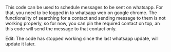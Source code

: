 This code can be used to schedule messages to be sent on whatsapp.
For that, you need to be logged in to whatsapp web on google chrome.
The functionality of searching for a contact and sending message to them is not working properly, 
so for now, you can pin the required contact on top, an this code will send the message to that contact only.


Edit: The code has stopped working since the last whatsapp update, will update it later.
